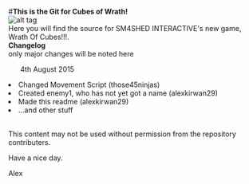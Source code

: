 #<b>This is the Git for Cubes of Wrath!</b><br>
![alt tag](http://i.imgur.com/I6QL4Uk.png)<br>
Here you will find the source for SM4SHED INTERACTIVE's new game, Wrath Of Cubes!!!.<br>
<b>Changelog</b><br>
only major changes will be noted here<br>
<ul>4th August 2015</ul>
<li>Changed Movement Script (those45ninjas)</li>
<li>Created enemy1, who has not yet got a name (alexkirwan29)</li>
<li>Made this readme (alexkirwan29)</li>
<li>...and other stuff</li><br>

This content may not be used without permission from the repository contributers.<br>

Have a nice day.

Alex


	
